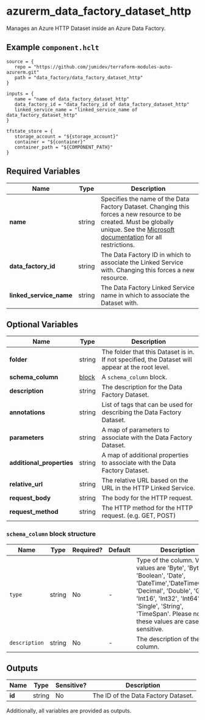 # azurerm_data_factory_dataset_http

Manages an Azure HTTP Dataset inside an Azure Data Factory.

## Example `component.hclt`

```hcl
source = {
   repo = "https://github.com/jumidev/terraform-modules-auto-azurerm.git" 
   path = "data_factory/data_factory_dataset_http" 
}

inputs = {
   name = "name of data_factory_dataset_http" 
   data_factory_id = "data_factory_id of data_factory_dataset_http" 
   linked_service_name = "linked_service_name of data_factory_dataset_http" 
}

tfstate_store = {
   storage_account = "${storage_account}" 
   container = "${container}" 
   container_path = "${COMPONENT_PATH}" 
}

```

## Required Variables

| Name | Type |  Description |
| ---- | --------- |  ----------- |
| **name** | string |  Specifies the name of the Data Factory Dataset. Changing this forces a new resource to be created. Must be globally unique. See the [Microsoft documentation](https://docs.microsoft.com/azure/data-factory/naming-rules) for all restrictions. | 
| **data_factory_id** | string |  The Data Factory ID in which to associate the Linked Service with. Changing this forces a new resource. | 
| **linked_service_name** | string |  The Data Factory Linked Service name in which to associate the Dataset with. | 

## Optional Variables

| Name | Type |  Description |
| ---- | --------- |  ----------- |
| **folder** | string |  The folder that this Dataset is in. If not specified, the Dataset will appear at the root level. | 
| **schema_column** | [block](#schema_column-block-structure) |  A `schema_column` block. | 
| **description** | string |  The description for the Data Factory Dataset. | 
| **annotations** | string |  List of tags that can be used for describing the Data Factory Dataset. | 
| **parameters** | string |  A map of parameters to associate with the Data Factory Dataset. | 
| **additional_properties** | string |  A map of additional properties to associate with the Data Factory Dataset. | 
| **relative_url** | string |  The relative URL based on the URL in the HTTP Linked Service. | 
| **request_body** | string |  The body for the HTTP request. | 
| **request_method** | string |  The HTTP method for the HTTP request. (e.g. GET, POST) | 

### `schema_column` block structure

| Name | Type | Required? | Default | Description |
| ---- | ---- | --------- | ------- | ----------- |
| `type` | string | No | - | Type of the column. Valid values are 'Byte', 'Byte[]', 'Boolean', 'Date', 'DateTime','DateTimeOffset', 'Decimal', 'Double', 'Guid', 'Int16', 'Int32', 'Int64', 'Single', 'String', 'TimeSpan'. Please note these values are case sensitive. |
| `description` | string | No | - | The description of the column. |



## Outputs

| Name | Type | Sensitive? | Description |
| ---- | ---- | --------- | --------- |
| **id** | string | No  | The ID of the Data Factory Dataset. | 

Additionally, all variables are provided as outputs.
